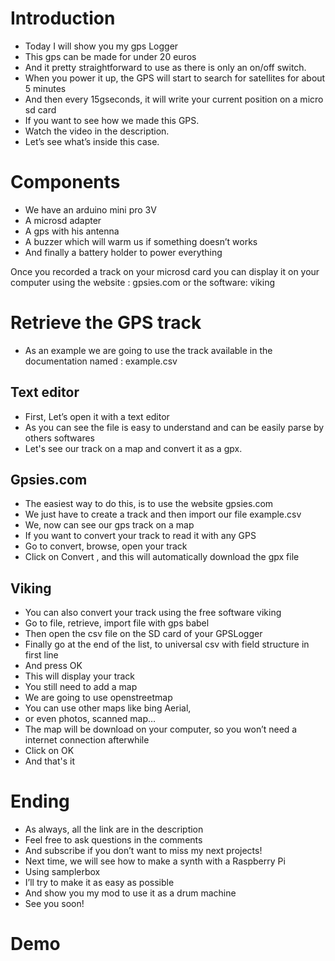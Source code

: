 # Introduction

*   Today I will show you my gps Logger
*   This gps can be made for under 20 euros
*   And it pretty straightforward to use as there is only an on/off switch. 
*   When you power it up, the GPS will start to search for satellites for about 5 minutes
*   And then every 15gseconds, it will write your current position on a micro sd card
*   If you want to see how we made this GPS.
*   Watch the video in the description.
*   Let’s see what’s inside this case.

# Components

*   We have an arduino mini pro 3V
*   A microsd adapter
*   A gps with his antenna
*   A buzzer which will warm us if something doesn’t works
*   And finally a battery holder to power everything

Once you recorded a track on your microsd card you can display it on your computer using the website : gpsies.com or the software: viking

# Retrieve the GPS track

*   As an example we are going to use the track available in the documentation named : example.csv

## Text editor

*   First, Let’s open it with a text editor
*   As you can see the file is easy to understand and can be easily parse by others softwares
*   Let's see our track on a map and convert it as a gpx.

## Gpsies.com

*   The easiest way to do this, is to use the website gpsies.com
*   We just have to create a track and then import our file example.csv
*   We, now can see our gps track on a map
*   If you want to convert your track to read it with any GPS
*   Go to convert, browse, open your track
*   Click on Convert , and this will automatically download the gpx file

## Viking

*   You can also convert your track using the free software viking
*   Go to file, retrieve, import file with gps babel
*   Then open the csv file on the SD card of your GPSLogger
*   Finally go at the end of the list, to universal csv with field structure in first line
*   And press OK
*   This will display your track
*   You still need to add a map
*   We are going to use openstreetmap
*   You can use other maps like bing Aerial,
*   or even photos, scanned map…
*   The map will be download on your computer, so you won’t need a internet connection afterwhile
*   Click on OK
*   And that's it

# Ending

*   As always, all the link are in the description
*   Feel free to ask questions in the comments
*   And subscribe if you don’t want to miss my next projects!
*   Next time, we will see how to make a synth with a Raspberry Pi
*   Using samplerbox
*   I’ll try to make it as easy as possible
*   And show you my mod to use it as a drum machine
*   See you soon!

# Demo